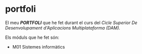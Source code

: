 # portfoli

El meu **_PORTFOLI_** que he fet durant el curs del *Cicle Superior De Desenvolupament d'Aplicacions Multiplataforma (DAM).*

Els móduls que he fet són:
- M01 Sistemes informàtics
